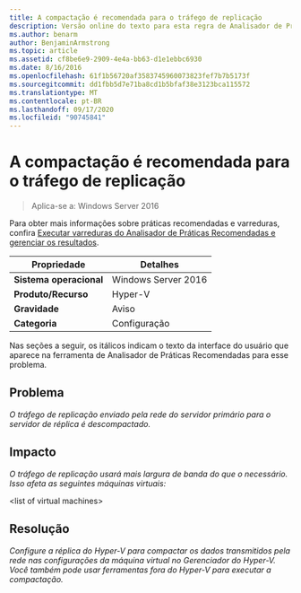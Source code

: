 ```yaml
---
title: A compactação é recomendada para o tráfego de replicação
description: Versão online do texto para esta regra de Analisador de Práticas Recomendadas.
ms.author: benarm
author: BenjaminArmstrong
ms.topic: article
ms.assetid: cf8be6e9-2909-4e4a-bb63-d1e1ebbc6930
ms.date: 8/16/2016
ms.openlocfilehash: 61f1b56720af3583745960073823fef7b7b5173f
ms.sourcegitcommit: dd1fbb5d7e71ba8cd1b5bfaf38e3123bca115572
ms.translationtype: MT
ms.contentlocale: pt-BR
ms.lasthandoff: 09/17/2020
ms.locfileid: "90745841"
---
```

# <a name="compression-is-recommended-for-replication-traffic"></a>A compactação é recomendada para o tráfego de replicação

>Aplica-se a: Windows Server 2016

Para obter mais informações sobre práticas recomendadas e varreduras, confira [Executar varreduras do Analisador de Práticas Recomendadas e gerenciar os resultados](https://go.microsoft.com/fwlink/p/?LinkID=223177).

|Propriedade|Detalhes|
|-|-|
|**Sistema operacional**|Windows Server 2016|
|**Produto/Recurso**|Hyper-V|
|**Gravidade**|Aviso|
|**Categoria**|Configuração|

Nas seções a seguir, os itálicos indicam o texto da interface do usuário que aparece na ferramenta de Analisador de Práticas Recomendadas para esse problema.

## <a name="issue"></a>Problema
*O tráfego de replicação enviado pela rede do servidor primário para o servidor de réplica é descompactado.*

## <a name="impact"></a>Impacto
*O tráfego de replicação usará mais largura de banda do que o necessário. Isso afeta as seguintes máquinas virtuais:*

\<list of virtual machines>

## <a name="resolution"></a>Resolução
*Configure a réplica do Hyper-V para compactar os dados transmitidos pela rede nas configurações da máquina virtual no Gerenciador do Hyper-V. Você também pode usar ferramentas fora do Hyper-V para executar a compactação.*



